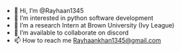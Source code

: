 - 👋 Hi, I’m @Rayhaan1345
- 👀 I’m interested in python software development
- 🌱 I’m a research Intern at Brown University (Ivy League)
- 💞️ I’m available to collaborate on discord
- 📫 How to reach me Rayhaankhan1345@gmail.com

<!---
Rayhaan1345/Rayhaan1345 is a ✨ special ✨ repository because its `README.md` (this file) appears on your GitHub profile.
You can click the Preview link to take a look at your changes.
--->
